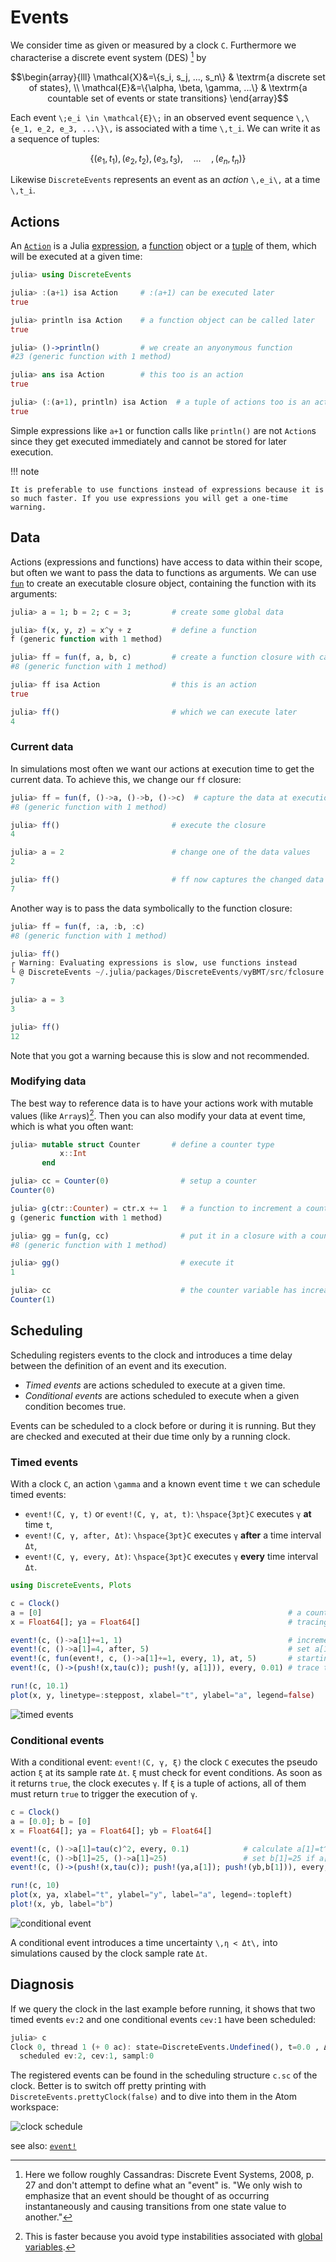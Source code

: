 # Events

We consider time as given or measured by a clock ``C``. Furthermore we characterise a discrete event system (DES) [^1] by

```math
\begin{array}{lll}
  \mathcal{X}&=\{s_i, s_j, ..., s_n\} & \textrm{a discrete set of states}, \\
  \mathcal{E}&=\{\alpha, \beta, \gamma, ...\} & \textrm{a countable set of events or state transitions}
\end{array}
```

Each event ``\;e_i \in \mathcal{E}\;`` in an observed event sequence ``\,\{e_1, e_2, e_3, ...\}\,`` is associated with a time ``\,t_i``. We can write it as a sequence of tuples:

```math
\{(e_1,t_1),(e_2,t_2),(e_3,t_3),\hspace{1em}...\hspace{1em}, (e_n,t_n)\}
```

Likewise `DiscreteEvents` represents an event as an *action* ``\,e_i\,`` at a time ``\,t_i``.

## Actions

An [`Action`](https://pbayer.github.io/DiscreteEvents.jl/dev/usage/#DiscreteEvents.Action) is a Julia [expression](https://docs.julialang.org/en/v1/manual/metaprogramming/#Expressions-and-evaluation-1), a [function](https://docs.julialang.org/en/v1/manual/functions/) object or a [tuple](https://docs.julialang.org/en/v1/manual/functions/#Tuples-1) of them, which will be executed at a given time:

```julia
julia> using DiscreteEvents

julia> :(a+1) isa Action     # :(a+1) can be executed later
true

julia> println isa Action    # a function object can be called later
true

julia> ()->println()         # we create an anyonymous function
#23 (generic function with 1 method)

julia> ans isa Action        # this too is an action
true

julia> (:(a+1), println) isa Action  # a tuple of actions too is an action
true
```

Simple expressions like `a+1` or function calls like `println()` are not `Action`s since they get executed immediately and cannot be stored for later execution.

!!! note

    It is preferable to use functions instead of expressions because it is so much faster. If you use expressions you will get a one-time warning.

## Data

Actions (expressions and functions) have access to data within their scope, but often we want to pass the data to functions as arguments. We can use [`fun`](https://pbayer.github.io/DiscreteEvents.jl/dev/usage/#DiscreteEvents.fun) to create an executable closure object, containing the function with its arguments:

```julia
julia> a = 1; b = 2; c = 3;         # create some global data

julia> f(x, y, z) = x^y + z         # define a function
f (generic function with 1 method)

julia> ff = fun(f, a, b, c)         # create a function closure with captured data
#8 (generic function with 1 method)

julia> ff isa Action                # this is an action
true

julia> ff()                         # which we can execute later
4
```  

### Current data

In simulations most often we want our actions at execution time to get the current data. To achieve this, we change our `ff` closure:

```julia
julia> ff = fun(f, ()->a, ()->b, ()->c)  # capture the data at execution time
#8 (generic function with 1 method)

julia> ff()                         # execute the closure
4

julia> a = 2                        # change one of the data values
2

julia> ff()                         # ff now captures the changed data
7
```

Another way is to pass the data symbolically to the function closure:

```julia
julia> ff = fun(f, :a, :b, :c)
#8 (generic function with 1 method)

julia> ff()
┌ Warning: Evaluating expressions is slow, use functions instead
└ @ DiscreteEvents ~/.julia/packages/DiscreteEvents/vyBMT/src/fclosure.jl:37
7

julia> a = 3
3

julia> ff()
12
```

Note that you got a warning because this is slow and not recommended.


### Modifying data

The best way to reference data is to have your actions work with mutable values (like `Array`s)[^2]. Then you can also modify your data at event time, which is what you often want:

```julia
julia> mutable struct Counter       # define a counter type
           x::Int
       end

julia> cc = Counter(0)                # setup a counter
Counter(0)

julia> g(ctr::Counter) = ctr.x += 1   # a function to increment a counter
g (generic function with 1 method)

julia> gg = fun(g, cc)                # put it in a closure with a counter variable
#8 (generic function with 1 method)

julia> gg()                           # execute it
1

julia> cc                             # the counter variable has increased
Counter(1)
```

## Scheduling

Scheduling registers events to the clock and introduces a time delay between the definition of an event and its execution.

- *Timed events* are actions scheduled to execute at a given time.
- *Conditional events* are actions scheduled to execute when a given condition becomes true.

Events can be scheduled to a clock before or during it is running. But they are checked and executed at their due time only by a running clock.

### Timed events

With a clock ``C``, an action ``\gamma`` and a known event time ``t`` we can schedule timed events:

- `event!(C, γ, t)` or `event!(C, γ, at, t)`: ``\hspace{3pt}C`` executes ``γ`` **at** time ``t``,
- `event!(C, γ, after, Δt)`: ``\hspace{3pt}C`` executes ``γ`` **after** a time interval ``Δt``,
- `event!(C, γ, every, Δt)`: ``\hspace{3pt}C`` executes ``γ`` **every** time interval ``Δt``.

```julia
using DiscreteEvents, Plots

c = Clock()
a = [0]                                                       # a counting variable
x = Float64[]; ya = Float64[]                                 # tracing variables

event!(c, ()->a[1]+=1, 1)                                     # increment a[1] at t=1
event!(c, ()->a[1]=4, after, 5)                               # set a[1]=4 after Δt=5
event!(c, fun(event!, c, ()->a[1]+=1, every, 1), at, 5)       # starting at t=5 trigger a repeating event
event!(c, ()->(push!(x,tau(c)); push!(y, a[1])), every, 0.01) # trace t and a[1] every Δt=0.01

run!(c, 10.1)
plot(x, y, linetype=:steppost, xlabel="t", ylabel="a", legend=false)
```

![timed events](img/tev.png)

### Conditional events

With a conditional event: `event!(C, γ, ξ)` the clock ``C`` executes the pseudo action ``ξ`` at its sample rate ``Δt``. ``ξ`` must check for event conditions. As soon as it returns `true`, the clock executes ``γ``. If ``ξ`` is a tuple of actions, all of them must return `true` to trigger the execution of ``γ``.

```julia
c = Clock()
a = [0.0]; b = [0]
x = Float64[]; ya = Float64[]; yb = Float64[]

event!(c, ()->a[1]=tau(c)^2, every, 0.1)            # calculate a[1]=t^2 every Δt=0.1
event!(c, ()->b[1]=25, ()->a[1]≈25)                 # set b[1]=25 if a[1]≈25
event!(c, ()->(push!(x,tau(c)); push!(ya,a[1]); push!(yb,b[1])), every, 0.01) # trace t, a[1], b[1],

run!(c, 10)
plot(x, ya, xlabel="t", ylabel="y", label="a", legend=:topleft)
plot!(x, yb, label="b")
```

![conditional event](img/cev.png)

A conditional event introduces a time uncertainty ``\,η < Δt\,`` into simulations caused by the clock sample rate ``Δt``.

## Diagnosis

If we query the clock in the last example before running, it shows that two timed events `ev:2` and one conditional events `cev:1` have been scheduled:

```julia
julia> c
Clock 0, thread 1 (+ 0 ac): state=DiscreteEvents.Undefined(), t=0.0 , Δt=0.01 , prc:0
  scheduled ev:2, cev:1, sampl:0
```

The registered events can be found in the scheduling structure `c.sc` of the clock. Better is to switch off pretty printing with `DiscreteEvents.prettyClock(false)` and to dive into them in the Atom workspace:

![clock schedule](img/sched.png)



see also: [`event!`](https://pbayer.github.io/DiscreteEvents.jl/dev/usage/#Events-1)

[^1]: Here we follow roughly Cassandras: Discrete Event Systems, 2008, p. 27 and don't attempt to define what an "event" is. "We only wish to emphasize that an event should be thought of as occurring instantaneously and causing transitions from one state value to another."
[^2]: This is faster because you avoid type instabilities associated with [global variables](https://docs.julialang.org/en/v1/manual/performance-tips/#Avoid-global-variables-1).
